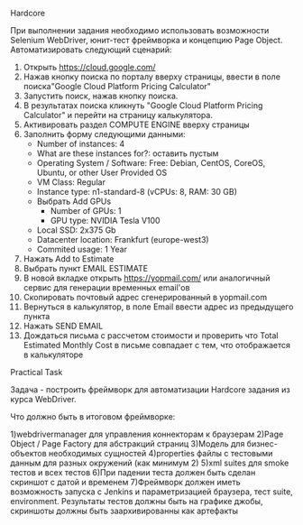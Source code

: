 Hardcore

При выполнении задания необходимо использовать возможности Selenium WebDriver, юнит-тест фреймворка и концепцию Page Object. Автоматизировать следующий сценарий:

1. Открыть https://cloud.google.com/
2. Нажав кнопку поиска по порталу вверху страницы, ввести в поле поиска"Google Cloud Platform Pricing Calculator"
3. Запустить поиск, нажав кнопку поиска.
4. В результатах поиска кликнуть "Google Cloud Platform Pricing Calculator" и перейти на страницу калькулятора.
5. Активировать раздел COMPUTE ENGINE вверху страницы
6. Заполнить форму следующими данными:
    * Number of instances: 4
    * What are these instances for?: оставить пустым
    * Operating System / Software: Free: Debian, CentOS, CoreOS, Ubuntu, or other User Provided OS
    * VM Class: Regular
    * Instance type: n1-standard-8    (vCPUs: 8, RAM: 30 GB)
    * Выбрать Add GPUs
        * Number of GPUs: 1
        * GPU type: NVIDIA Tesla V100
    * Local SSD: 2x375 Gb
    * Datacenter location: Frankfurt (europe-west3)
    * Commited usage: 1 Year
7. Нажать Add to Estimate
8. Выбрать пункт EMAIL ESTIMATE
9. В новой вкладке открыть https://yopmail.com/ или аналогичный сервис для генерации временных email'ов
10. Скопировать почтовый адрес сгенерированный в yopmail.com
11. Вернуться в калькулятор, в поле Email ввести адрес из предыдущего пункта
12. Нажать SEND EMAIL
13. Дождаться письма с рассчетом стоимости и проверить что Total Estimated Monthly Cost в письме совпадает с тем, что отображается в калькуляторе

Practical Task

Задача - построить фреймворк для автоматизации Hardcore задания из курса WebDriver.

Что должно быть в итоговом фреймворке:

1)webdrivermanager для управления коннекторам к браузерам
2)Page Object / Page Factory для абстракций страниц
3)Модель для бизнес-объектов необходимых сущностей
4)properties файлы с тестовыми данным для разных окружений (как минимум 2)
5)xml suites для smoke тестов и всех тестов
6)При падении теста должен быть сделан скриншот с датой и временем
7)Фреймворк должен иметь возможность запуска с Jenkins и параметризацией браузера, тест suite, environment. Результаты тестов должны быть на графике джобы, скриншоты должны быть заархивированны как артефакты